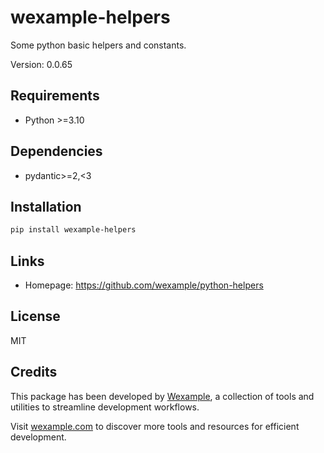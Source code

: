 # wexample-helpers

Some python basic helpers and constants.

Version: 0.0.65

## Requirements

- Python >=3.10

## Dependencies

- pydantic>=2,<3

## Installation

```bash
pip install wexample-helpers
```

## Links

- Homepage: https://github.com/wexample/python-helpers

## License

MIT
## Credits

This package has been developed by [Wexample](https://wexample.com), a collection of tools and utilities to streamline development workflows.

Visit [wexample.com](https://wexample.com) to discover more tools and resources for efficient development.